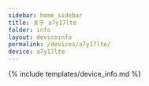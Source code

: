 ```yaml
---
sidebar: home_sidebar
title: 关于 a7y17lte
folder: info
layout: deviceinfo
permalink: /devices/a7y17lte/
device: a7y17lte
---
```

{% include templates/device_info.md %}
